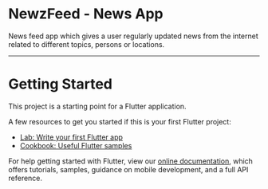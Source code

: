 # NewzFeed - News App<br>

News feed app which gives a user regularly updated news from the internet related to different topics, persons or locations.<br>

----------------------------------------
# Getting Started

This project is a starting point for a Flutter application.

A few resources to get you started if this is your first Flutter project:
<ul>
<li><a href="https://docs.flutter.dev/get-started/codelab">Lab: Write your first Flutter app</a></li>
  <li><a href="https://docs.flutter.dev/cookbook">Cookbook: Useful Flutter samples</a></li>
</ul>

For help getting started with Flutter, view our <a href="https://docs.flutter.dev/">online documentation</a>, which offers tutorials, samples, guidance on mobile development, and a full API reference.

